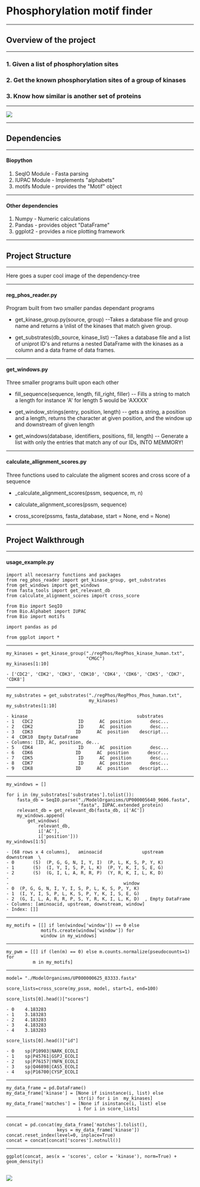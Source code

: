 
# Phosphorylation motif finder

---

## Overview of the project

----

### 1. Given a list of phosphorylation sites

### 2. Get the known phosphorylation sites of a group of kinases

### 3. Know how similar is another set of proteins 

----

![](./regphos.png)

---

## Dependencies

----

#### Biopython

1. SeqIO Module - Fasta parsing
2. IUPAC Module - Implements "alphabets"
3. motifs Module - provides the "Motif" object

----

#### Other dependencies

1. Numpy - Numeric calculations
2. Pandas - provides object "DataFrame" 
3. ggplot2 - provides a nice plotting framework

---

## Project Structure

----

Here goes a super cool image of the dependency-tree

----

#### reg\_phos\_reader.py

Program built from two smaller pandas dependant programs
- get_kinase_group.py(source, group)
--Takes a database file and group name and returns a \nlist of the kinases that match given group.

- get_substrates(db_source, kinase_list)
--Takes a database file and a list of uniprot ID's and
returns a nested DataFrame with the kinases as a column
and a data frame of data frames.
----

#### get_windows.py
Three smaller programs built upon each other
- fill_sequence(sequence, length, fill_right, filler)
-- Fills a string to match a length for instance 'A' for length 5 would be 'AXXXX'

- get_window_strings(entry, position, length)
-- gets a string, a position and a length,
    returns the character at given position,
    and the window up and downstream of given length

- get_windows(database, identifiers, positions, fill, length)
-- Generate a list with only the entries that match any of our IDs, INTO MEMMORY!

----

#### calculate_allignment_scores.py
Three functions used to calculate the aligment scores and cross score of a sequence

- _calculate_alignment_scores(pssm, sequence, m, n)

- calculate_alignment_scores(pssm, sequence)

- cross_score(pssms, fasta_database, start = None, end = None)

----

## Project Walkthrough

----

#### usage_example.py
```
import all necesarry functions and packages
from reg_phos_reader import get_kinase_group, get_substrates
from get_windows import get_windows
from fasta_tools import get_relevant_db
from calculate_alignment_scores import cross_score

from Bio import SeqIO
from Bio.Alphabet import IUPAC
from Bio import motifs

import pandas as pd

from ggplot import *
```

----
````
my_kinases = get_kinase_group("./regPhos/RegPhos_kinase_human.txt",
                              "CMGC")
my_kinases[1:10]
````
```
- ['CDC2', 'CDK2', 'CDK3', 'CDK10', 'CDK4', 'CDK6', 'CDK5', 'CDK7', 'CDK8']
```

----
````
my_substrates = get_substrates("./regPhos/RegPhos_Phos_human.txt",
                               my_kinases)
my_substrates[1:10]
````
```
- kinase                                         substrates
- 1   CDC2                 ID      AC  position       desc...
- 2   CDK2                 ID      AC  position       desc...
- 3   CDK3                ID      AC  position    descript...
- 4  CDK10  Empty DataFrame
- Columns: [ID, AC, position, de...
- 5   CDK4                 ID      AC  position       desc...
- 6   CDK6                ID      AC  position       descr...
- 7   CDK5                 ID      AC  position       desc...
- 8   CDK7                 ID      AC  position       desc...
- 9   CDK8                ID      AC  position    descript...
```

----
````
my_windows = []

for i in (my_substrates['substrates'].tolist()):
    fasta_db = SeqIO.parse("./ModelOrganisms/UP000005640_9606.fasta",
                           "fasta", IUPAC.extended_protein)
    relevant_db = get_relevant_db(fasta_db, i['AC'])
    my_windows.append(
        get_windows(
            relevant_db,
            i['AC'],
            i['position']))
my_windows[1:5]
````
```
- [68 rows x 4 columns],   aminoacid               upstream             downstream  \
- 0       (S)  (P, G, G, N, I, Y, I)  (P, L, K, S, P, Y, K)   
- 1       (S)  (I, Y, I, S, P, L, K)  (P, Y, K, I, S, E, G)   
- 2       (S)  (G, I, L, A, R, R, P)  (Y, R, K, I, L, K, D)   
- 
-                                           window  
- 0  (P, G, G, N, I, Y, I, S, P, L, K, S, P, Y, K)  
- 1  (I, Y, I, S, P, L, K, S, P, Y, K, I, S, E, G)  
- 2  (G, I, L, A, R, R, P, S, Y, R, K, I, L, K, D)  , Empty DataFrame
- Columns: [aminoacid, upstream, downstream, window]
- Index: []]
```

----
````
my_motifs = [[] if len(window['window']) == 0 else
             motifs.create(window['window']) for
             window in my_windows]
````
----
````
my_pwm = [[] if (len(m) == 0) else m.counts.normalize(pseudocounts=1) for
          m in my_motifs]
````
----
````
model= "./ModelOrganisms/UP000000625_83333.fasta"

score_lists=cross_score(my_pssm, model, start=1, end=100)

score_lists[0].head()["scores"]
````
```
- 0    4.183283
- 1    3.183283
- 2    4.183283
- 3    4.183283
- 4    3.183283
```

````
score_lists[0].head()["id"]
````
```
- 0    sp|P10903|NARK_ECOLI
- 1    sp|P45761|GSPJ_ECOLI
- 2    sp|P76157|YNFN_ECOLI
- 3    sp|Q46898|CAS5_ECOLI
- 4    sp|P16700|CYSP_ECOLI
```
----
````
my_data_frame = pd.DataFrame()
my_data_frame['kinase'] = [None if isinstance(i, list) else
                           str(i) for i in  my_kinases]
my_data_frame['matches'] = [None if isinstance(i, list) else
                           i for i in score_lists]
````
----
````
concat = pd.concat(my_data_frame['matches'].tolist(),
                   keys = my_data_frame['kinase'])
concat.reset_index(level=0, inplace=True)
concat = concat[concat['scores'].notnull()]
````
----
````
ggplot(concat, aes(x = 'scores', color = 'kinase'), norm=True) + geom_density()
````
![](./figure_1.png)
----